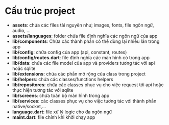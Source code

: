 # Cấu trúc project

- **assets**: chứa các files tài nguyên như; images, fonts, file ngôn ngữ, audio, ...
- **assets/languages**: folder chứa file định nghĩa các ngôn ngữ của app
- **lib/components**: Chứa các thành phần có thể dùng lại nhiều lần trong app
- **lib/config**: chứa config của app (api, constant, routes)
- **lib/config/routes.dart**: file định nghĩa các màn hình có trong app
- **lib/data**: chứa các file model của app và providers tương tác với api hoặc sqlite
- **lib/extensions:** chứa các phần mở rộng của class trong project
- **lib/helpers**: chứa các classes/functions helpers
- **lib/repositores**: chứa các classes phục vụ cho việc request tới api hoặc thực hiện tương tác với sqlite
- **lib/screens**: chứa toàn bộ màn hình trong app
- **lib/services**: các classes phục vụ cho việc tương tác với thành phần native/socket,...
- **language.dart**: file xử lý logic cho đa ngôn ngữ
- **maint.dart**: file chính khi khởi chạy app
